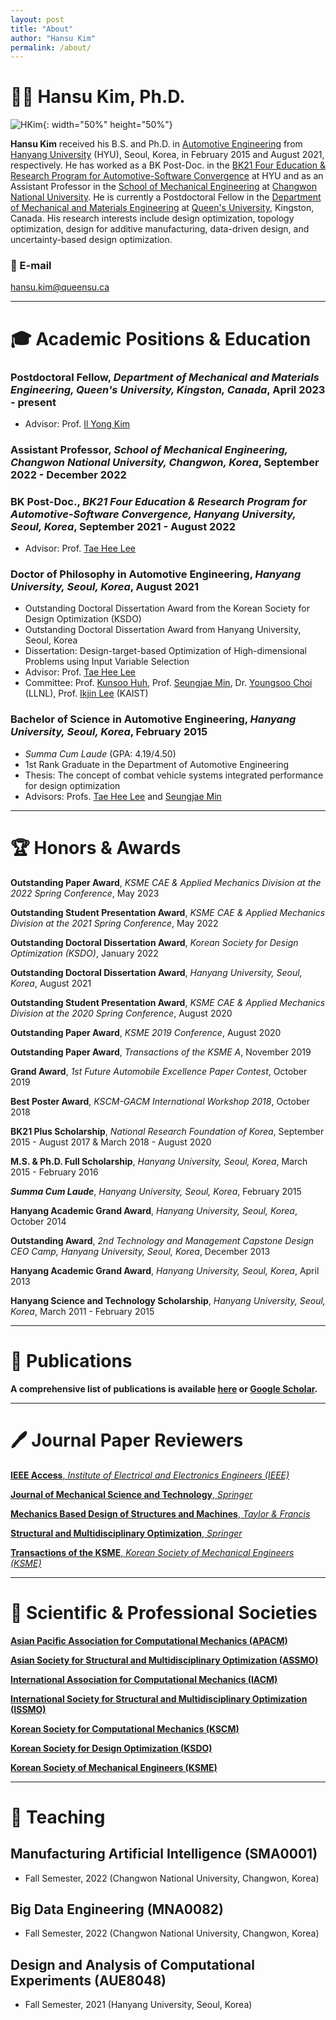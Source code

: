 ```yaml
---
layout: post
title: "About"
author: "Hansu Kim"
permalink: /about/
---
```

   
# 👨‍🏫 Hansu Kim, Ph.D.   
   
![HKim](https://user-images.githubusercontent.com/54526956/185015952-2b93fed0-d64c-4fe7-b2d5-03f732a21a7b.jpg){: width="50%" height="50%"}   
   
**Hansu Kim** received his B.S. and Ph.D. in [Automotive Engineering](https://ae.hanyang.ac.kr/) from [Hanyang University](https://www.hanyang.ac.kr/) (HYU), Seoul, Korea, in February 2015 and August 2021, respectively. He has worked as a BK Post-Doc. in the [BK21 Four Education & Research Program for Automotive-Software Convergence](https://bk21auto.hanyang.ac.kr/) at HYU and as an Assistant Professor in the [School of Mechanical Engineering](https://www.changwon.ac.kr/sme) at [Changwon National University](https://www.changwon.ac.kr/). He is currently a Postdoctoral Fellow in the [Department of Mechanical and Materials Engineering](https://me.queensu.ca/) at [Queen's University](https://www.queensu.ca/), Kingston, Canada. His research interests include design optimization, topology optimization, design for additive manufacturing, data-driven design, and uncertainty-based design optimization.
   
### 📧 E-mail   
[hansu.kim@queensu.ca](mailto:hansu.kim@queensu.ca)   
   
***

# 🎓 Academic Positions & Education   
### Postdoctoral Fellow, *Department of Mechanical and Materials Engineering, Queen's University, Kingston, Canada*, April 2023 - present   
* Advisor: Prof. [Il Yong Kim](https://scholar.google.co.kr/citations?hl=en&user=9nbcizgAAAAJ)    
   
### Assistant Professor, *School of Mechanical Engineering, Changwon National University, Changwon, Korea*, September 2022 - December 2022   
   
### BK Post-Doc., *BK21 Four Education & Research Program for Automotive-Software Convergence, Hanyang University, Seoul, Korea*, September 2021 - August 2022   
* Advisor: Prof. [Tae Hee Lee](https://scholar.google.co.kr/citations?hl=en&user=JxC_VGgAAAAJ)    
   
### Doctor of Philosophy in Automotive Engineering, *Hanyang University, Seoul, Korea*, August 2021   
* Outstanding Doctoral Dissertation Award from the Korean Society for Design Optimization (KSDO)   
* Outstanding Doctoral Dissertation Award from Hanyang University, Seoul, Korea   
* Dissertation: Design-target-based Optimization of High-dimensional Problems using Input Variable Selection   
* Advisor: Prof. [Tae Hee Lee](https://scholar.google.co.kr/citations?hl=en&user=JxC_VGgAAAAJ)   
* Committee: Prof. [Kunsoo Huh](https://scholar.google.co.kr/citations?user=iRQAwt8AAAAJ&hl=en), Prof. [Seungjae Min](https://scholar.google.co.kr/citations?user=1umyIqAAAAAJ&hl=en), Dr. [Youngsoo Choi](https://scholar.google.co.kr/citations?hl=en&user=sR5IHFQAAAAJ) (LLNL), Prof. [Ikjin Lee](https://scholar.google.co.kr/citations?hl=en&user=XoXGvT8AAAAJ) (KAIST)   

### Bachelor of Science in Automotive Engineering, *Hanyang University, Seoul, Korea*, February 2015   
* *Summa Cum Laude* (GPA: 4.19/4.50)   
* 1st Rank Graduate in the Department of Automotive Engineering   
* Thesis: The concept of combat vehicle systems integrated performance for design optimization   
* Advisors: Profs. [Tae Hee Lee](https://scholar.google.co.kr/citations?hl=en&user=JxC_VGgAAAAJ) and [Seungjae Min](https://scholar.google.co.kr/citations?user=1umyIqAAAAAJ&hl=en)   

***

# 🏆 Honors & Awards   
**Outstanding Paper Award**, *KSME CAE & Applied Mechanics Division at the 2022 Spring Conference*, May 2023   
   
**Outstanding Student Presentation Award**, *KSME CAE & Applied Mechanics Division at the 2021 Spring Conference*, May 2022   
   
**Outstanding Doctoral Dissertation Award**, *Korean Society for Design Optimization (KSDO)*, January 2022   
   
**Outstanding Doctoral Dissertation Award**, *Hanyang University, Seoul, Korea*, August 2021   
   
**Outstanding Student Presentation Award**, *KSME CAE & Applied Mechanics Division at the 2020 Spring Conference*, August 2020   
   
**Outstanding Paper Award**, *KSME 2019 Conference*, August 2020   
   
**Outstanding Paper Award**, *Transactions of the KSME A*, November 2019   
   
**Grand Award**, *1st Future Automobile Excellence Paper Contest*, October 2019   
   
**Best Poster Award**, *KSCM-GACM International Workshop 2018*, October 2018   
   
**BK21 Plus Scholarship**, *National Research Foundation of Korea*, September 2015 - August 2017 & March 2018 - August 2020   
   
**M.S. & Ph.D. Full Scholarship**, *Hanyang University, Seoul, Korea*, March 2015 - February 2016   
   
***Summa Cum Laude***, *Hanyang University, Seoul, Korea*, February 2015   
   
**Hanyang Academic Grand Award**, *Hanyang University, Seoul, Korea*, October 2014   
   
**Outstanding Award**, *2nd Technology and Management Capstone Design CEO Camp, Hanyang University, Seoul, Korea*, December 2013   
   
**Hanyang Academic Grand Award**, *Hanyang University, Seoul, Korea*, April 2013   
   
**Hanyang Science and Technology Scholarship**, *Hanyang University, Seoul, Korea*, March 2011 - February 2015   
   
***
   
# 📖 Publications
**A comprehensive list of publications is available [here](https://kim-hansu.github.io/publications) or [Google Scholar](https://scholar.google.co.kr/citations?user=U_RIRZ4AAAAJ&hl=ko&authuser=1).**   

***

# 🖊️ Journal Paper Reviewers   
[**IEEE Access**, *Institute of Electrical and Electronics Engineers (IEEE)*](https://ieeeaccess.ieee.org/)   
   
[**Journal of Mechanical Science and Technology**, *Springer*](https://www.springer.com/journal/12206)   
   
[**Mechanics Based Design of Structures and Machines**, *Taylor & Francis*](https://www.tandfonline.com/journals/lmbd20)   
   
[**Structural and Multidisciplinary Optimization**, *Springer*](https://www.springer.com/journal/158/)   
   
[**Transactions of the KSME**, *Korean Society of Mechanical Engineers (KSME)*](http://journal.ksme.or.kr/)   
   
***
   
# 🏢 Scientific & Professional Societies   
**[Asian Pacific Association for Computational Mechanics (APACM)](https://www.apacm-association.org/)**   
   
**[Asian Society for Structural and Multidisciplinary Optimization (ASSMO)](http://assmo.org/)**   
   
**[International Association for Computational Mechanics (IACM)](https://iacm.info/)**   
   
**[International Society for Structural and Multidisciplinary Optimization (ISSMO)](http://www.issmo.net/)**   
   
**[Korean Society for Computational Mechanics (KSCM)](http://kscm-society.org/)**   
   
**[Korean Society for Design Optimization (KSDO)](https://ksdo.net/)**   
   
**[Korean Society of Mechanical Engineers (KSME)](http://ksme.or.kr/main/)**   
   
***
   
# 🏫 Teaching   
## Manufacturing Artificial Intelligence (SMA0001)   
* Fall Semester, 2022 (Changwon National University, Changwon, Korea)   
    
## Big Data Engineering (MNA0082)   
* Fall Semester, 2022 (Changwon National University, Changwon, Korea)   
   
## Design and Analysis of Computational Experiments (AUE8048)
* Fall Semester, 2021 (Hanyang University, Seoul, Korea)  
